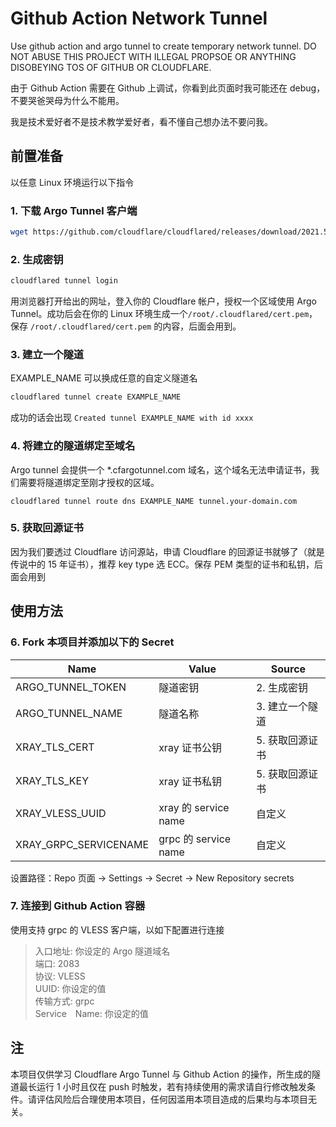 # Github Action Network Tunnel
Use github action and argo tunnel to create temporary network tunnel. DO NOT ABUSE THIS PROJECT WITH ILLEGAL PROPSOE OR ANYTHING DISOBEYING TOS OF GITHUB OR CLOUDFLARE.

由于 Github Action 需要在 Github 上调试，你看到此页面时我可能还在 debug，不要哭爸哭母为什么不能用。

我是技术爱好者不是技术教学爱好者，看不懂自己想办法不要问我。

## 前置准备
以任意 Linux 环境运行以下指令
### 1. 下载 Argo Tunnel 客户端
```sh
wget https://github.com/cloudflare/cloudflared/releases/download/2021.5.10/cloudflared-linux-amd64 -O /usr/local/bin/cloudflared && chmod +x /usr/local/bin/cloudflared
```
### 2. 生成密钥
```sh
cloudflared tunnel login
```
用浏览器打开给出的网址，登入你的 Cloudflare 帐户，授权一个区域使用 Argo Tunnel。成功后会在你的 Linux 环境生成一个`/root/.cloudflared/cert.pem`，保存 `/root/.cloudflared/cert.pem` 的内容，后面会用到。
### 3. 建立一个隧道
EXAMPLE_NAME 可以换成任意的自定义隧道名
```sh
cloudflared tunnel create EXAMPLE_NAME
```
成功的话会出现 `Created tunnel EXAMPLE_NAME with id xxxx`
### 4. 将建立的隧道绑定至域名
Argo tunnel 会提供一个 *.cfargotunnel.com 域名，这个域名无法申请证书，我们需要将隧道绑定至刚才授权的区域。
```
cloudflared tunnel route dns EXAMPLE_NAME tunnel.your-domain.com
```
### 5. 获取回源证书
因为我们要透过 Cloudflare 访问源站，申请 Cloudflare 的回源证书就够了（就是传说中的 15 年证书），推荐 key type 选 ECC。保存 PEM 类型的证书和私钥，后面会用到

## 使用方法
### 6. Fork 本项目并添加以下的 Secret
| Name | Value | Source |
|-|-|-|
| ARGO_TUNNEL_TOKEN | 隧道密钥 | 2. 生成密钥 |
| ARGO_TUNNEL_NAME | 隧道名称 | 3. 建立一个隧道 |
| XRAY_TLS_CERT | xray 证书公钥 | 5. 获取回源证书 |
| XRAY_TLS_KEY | xray 证书私钥 | 5. 获取回源证书 |
| XRAY_VLESS_UUID | xray 的 service name | 自定义 |
| XRAY_GRPC_SERVICENAME | grpc 的 service name | 自定义 |

设置路径：Repo 页面 → Settings → Secret → New Repository secrets

### 7. 连接到 Github Action 容器
使用支持 grpc 的 VLESS 客户端，以如下配置进行连接
> 入口地址: 你设定的 Argo 隧道域名 <br>
> 端口: 2083 <br>
> 协议: VLESS <br>
> UUID: 你设定的值 <br>
> 传输方式: grpc <br>
> Service　Name: 你设定的值 <br>

## 注
本项目仅供学习 Cloudflare Argo Tunnel 与 Github Action 的操作，所生成的隧道最长运行 1 小时且仅在 push 时触发，若有持续使用的需求请自行修改触发条件。请评估风险后合理使用本项目，任何因滥用本项目造成的后果均与本项目无关。